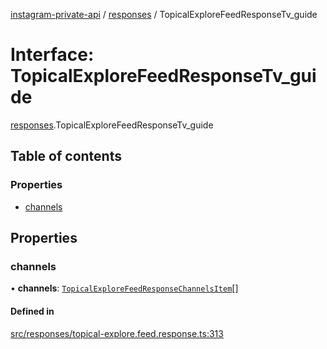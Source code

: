 [instagram-private-api](../../README.md) / [responses](../../modules/responses.md) / TopicalExploreFeedResponseTv_guide

# Interface: TopicalExploreFeedResponseTv\_guide

[responses](../../modules/responses.md).TopicalExploreFeedResponseTv_guide

## Table of contents

### Properties

- [channels](TopicalExploreFeedResponseTv_guide.md#channels)

## Properties

### channels

• **channels**: [`TopicalExploreFeedResponseChannelsItem`](TopicalExploreFeedResponseChannelsItem.md)[]

#### Defined in

[src/responses/topical-explore.feed.response.ts:313](https://github.com/Nerixyz/instagram-private-api/blob/b3351b9/src/responses/topical-explore.feed.response.ts#L313)
